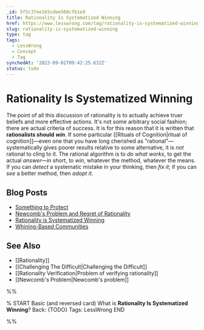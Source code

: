 ```yaml
---
_id: 5f5c37ee1b5cdee568cfb1e9
title: Rationality Is Systematized Winning
href: https://www.lesswrong.com/tag/rationality-is-systematized-winning
slug: rationality-is-systematized-winning
type: tag
tags:
  - LessWrong
  - Concept
  - Tag
synchedAt: '2022-09-01T09:42:25.632Z'
status: todo
---
```


# Rationality Is Systematized Winning

The point of all this discussion of rationality is to actually achieve truer beliefs and more effective actions. It's not some arbitrary social fashion; there are actual criteria of success. It is for this reason that it is written that **rationalists should** ***win***. If some particular [[Rituals of Cognition|ritual of cognition]]—even one that you have long cherished as "rational"—systematically gives poorer results relative to some alternative, it is *not* rational to cling to it. The rational algorithm is to *do what works*, to get the actual *answer*—in short, to *win*, whatever the method, whatever the means. If you can *detect* a systematic mistake in your thinking, then *fix it*; if you can *see* a better method, then *adopt it*.

## Blog Posts

- [Something to Protect](http://lesswrong.com/lw/nb/something_to_protect/)
- [Newcomb's Problem and Regret of Rationality](http://lesswrong.com/lw/nc/newcombs_problem_and_regret_of_rationality/)
- [Rationality is Systematized Winning](http://lesswrong.com/lw/7i/rationality_is_systematized_winning/)
- [Whining-Based Communities](http://lesswrong.com/lw/8t/whining_vs_winning/)

## See Also

- [[Rationality]]
- [[Challenging The Difficult|Challenging the Difficult]]
- [[Rationality Verification|Problem of verifying rationality]]
- [[Newcomb's Problem|Newcomb's problem]]


%%

% START
Basic (and reversed card)
What is **Rationality Is Systematized Winning**?
Back: {TODO}
Tags: LessWrong
END
<!--ID: 1663156973559-->


%%
	
